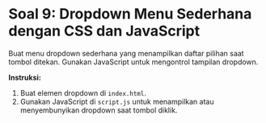 # Soal 9: Dropdown Menu Sederhana dengan CSS dan JavaScript
Buat menu dropdown sederhana yang menampilkan daftar pilihan saat tombol ditekan. Gunakan JavaScript untuk mengontrol tampilan dropdown.

**Instruksi:**
1. Buat elemen dropdown di `index.html`.
2. Gunakan JavaScript di `script.js` untuk menampilkan atau menyembunyikan dropdown saat tombol diklik.
